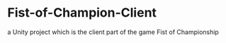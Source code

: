 # Fist-of-Champion-Client

a Unity project which is the client part of the game Fist of Championship

